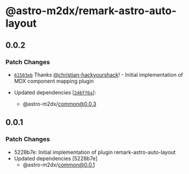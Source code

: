 # @astro-m2dx/remark-astro-auto-layout

## 0.0.2

### Patch Changes

-   [`61503eb`](https://github.com/astro-m2dx/astro-m2dx/commit/61503eb4c380abc9741273084726594c17123a5f) Thanks [@christian-hackyourshack](https://github.com/christian-hackyourshack)! - Initial implementation of MDX component mapping plugin

-   Updated dependencies [[`246ff6a`](https://github.com/astro-m2dx/astro-m2dx/commit/246ff6ac6b110e4394830a171505efe7edeec3e2)]:
    -   @astro-m2dx/common@0.0.3

## 0.0.1

### Patch Changes

-   5228b7e: Initial implementation of plugin remark-astro-auto-layout
-   Updated dependencies [5228b7e]
    -   @astro-m2dx/common@0.0.1
